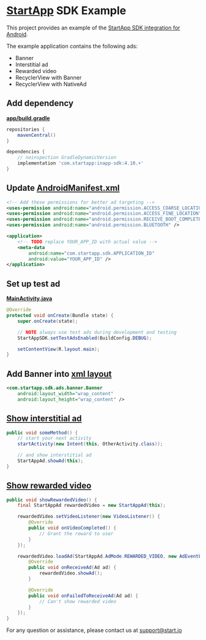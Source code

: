 # [StartApp][1] SDK Example

This project provides an example of the [StartApp SDK integration for Android][2].

The example application contains the following ads:

- Banner
- Interstitial ad
- Rewarded video
- RecyclerView with Banner
- RecyclerView with NativeAd

## Add dependency

[**app/build.gradle**](app/build.gradle#L16)

```groovy
repositories {
    mavenCentral()
}

dependencies {
    // noinspection GradleDynamicVersion
    implementation 'com.startapp:inapp-sdk:4.10.+'
}
```

## Update [AndroidManifest.xml](app/src/main/AndroidManifest.xml#L21)

```xml
<!-- Add these permissions for better ad targeting -->
<uses-permission android:name="android.permission.ACCESS_COARSE_LOCATION" />
<uses-permission android:name="android.permission.ACCESS_FINE_LOCATION" />
<uses-permission android:name="android.permission.RECEIVE_BOOT_COMPLETED" />
<uses-permission android:name="android.permission.BLUETOOTH" />

<application>
    <!-- TODO replace YOUR_APP_ID with actual value -->
    <meta-data
        android:name="com.startapp.sdk.APPLICATION_ID"
        android:value="YOUR_APP_ID" />
</application>
```

## Set up test ad

[**MainActivity.java**](app/src/main/java/com/example/app/MainActivity.java#L24)

```java
@Override
protected void onCreate(Bundle state) {
    super.onCreate(state);

    // NOTE always use test ads during development and testing
    StartAppSDK.setTestAdsEnabled(BuildConfig.DEBUG);

    setContentView(R.layout.main);
}
```

## Add Banner into [xml layout](app/src/main/res/layout/main.xml#L52)

```xml
<com.startapp.sdk.ads.banner.Banner
    android:layout_width="wrap_content"
    android:layout_height="wrap_content" />
```

## [Show interstitial ad](app/src/main/java/com/example/app/MainActivity.java#L32)

```java
public void someMethod() {
    // start your next activity
    startActivity(new Intent(this, OtherActivity.class));

    // and show interstitial ad
    StartAppAd.showAd(this);
}
```

## [Show rewarded video](app/src/main/java/com/example/app/MainActivity.java#L36)

```java
public void showRewardedVideo() {
    final StartAppAd rewardedVideo = new StartAppAd(this);

    rewardedVideo.setVideoListener(new VideoListener() {
        @Override
        public void onVideoCompleted() {
            // Grant the reward to user
        }
    });

    rewardedVideo.loadAd(StartAppAd.AdMode.REWARDED_VIDEO, new AdEventListener() {
        @Override
        public void onReceiveAd(Ad ad) {
            rewardedVideo.showAd();
        }

        @Override
        public void onFailedToReceiveAd(Ad ad) {
            // Can't show rewarded video
        }
    });
}
```

For any question or assistance, please contact us at support@start.io

 [1]: https://start.io
 [2]: https://support.start.io/hc/en-us/articles/360014774799
